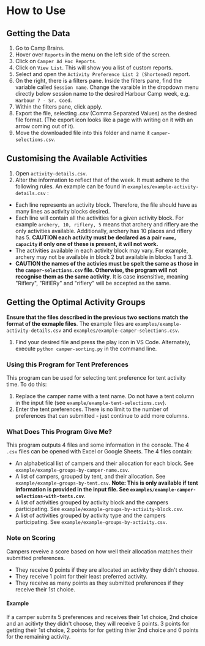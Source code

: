 # How to Use 
## Getting the Data
<!-- TODO get link to website -->
1. Go to Camp Brains.
2. Hover over `Reports` in the menu on the left side of the screen.
3. Click on `Camper Ad Hoc Reports`. 
4. Click on `View List`. This will show you a list of custom reports.
5. Select and open the `Activity Preference List 2 (Shortened)` report.
6. On the right, there is a filters pane. Inside the filters pane, find the variable called `Session name`. Change the varaible in the dropdown menu directly below session name to the desired Harbour Camp week, e.g. `Harbour 7 - Sr. Coed`.
7. Within the filters pane, click apply.
8. Export the file, selecting .csv (Comma Separated Values) as the desired file format. (The export icon looks like a page with writing on it with an arrow coming out of it).
9. Move the downloaded file into this folder and name it `camper-selections.csv`.

## Customising the Available Activities
1. Open `activity-details.csv`.
2. Alter the information to reflect that of the week. It must adhere to the following rules. An example can be found in `examples/example-activity-details.csv` : 
- Each line represents an activity block. Therefore, the file should have as many lines as activity blocks desired.
- Each line will contain all the activities for a given activity block. For example `archery, 10, riflery, 5` means that archery and riflery are the only activities available. Additionally, archery has 10 places and riflery has 5. **CAUTION each activity must be declared as a pair `name, capacity` if only one of these is present, it will not work.**
- The activities available in each activity block may vary. For example, archery may not be available in block 2 but available in blocks 1 and 3.
- **CAUTION the names of the activies must be spelt the same as those in the `camper-selections.csv` file. Otherwise, the program will not recognise them as the same activity**. It is case insensitive, meaning "Riflery", "RiflERy" and "riflery" will be accepted as the same.

## Getting the Optimal Activity Groups
**Ensure that the files described in the previous two sections match the format of the exmaple files**. The example files are `examples/example-activity-details.csv` and `examples/example-camper-selections.csv`.

1. Find your desired file and press the play icon in VS Code. Alternately, execute `python camper-sorting.py` in the command line.

### Using this Program for Tent Preferences
This program can be used for selecting tent preference for tent activity time. To do this:
1. Replace the camper name with a tent name. Do not have a tent column in the input file (see `example/example-tent-selections.csv`).
2. Enter the tent preferences. There is no limit to the number of preferences that can submitted - just continue to add more columns.

### What Does This Program Give Me?
This program outputs 4 files and some information in the console. The 4 `.csv` files can be opened with Excel or Google Sheets. The 4 files contain:
- An alphabetical list of campers and their allocation for each block. See `example/example-groups-by-camper-name.csv`.
- A list of campers, grouped by tent, and their allocation. See `example/example-groups-by-tent.csv`. **Note: This is only available if tent information is provided in the input file. See `examples/example-camper-selections-with-tents.csv`**. 
- A list of activities grouped by activity block and the campers participating. See `example/example-groups-by-activity-block.csv`.
- A list of activities grouped by activity type and the campers participating. See `example/example-groups-by-activity.csv`.

### Note on Scoring
Campers reveive a score based on how well their allocation matches their submitted preferences. 
- They receive 0 points if they are allocated an activity they didn't choose.
- They receive 1 point for their least preferred activity. 
- They receive as many points as they submitted preferences if they receive their 1st choice.

#### Example
If a camper submits 5 preferences and receives their 1st choice, 2nd choice and an acitivty they didn't choose, they will receive 5 points. 3 points for getting their 1st choice, 2 points for for getting thier 2nd choice and 0 points for the remaining activity.

<!-- TODO add try catch in file loading -->